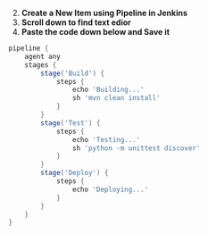 2. **Create a New Item using Pipeline in Jenkins**
3. **Scroll down to find text edior**
4. **Paste the code down below and Save it**

```groovy
pipeline {
    agent any
    stages {
        stage('Build') {
            steps {
                echo 'Building...'
                sh 'mvn clean install'
            }
        }
        stage('Test') {
            steps {
                echo 'Testing...'
                sh 'python -m unittest discover'
            }
        }
        stage('Deploy') {
            steps {
                echo 'Deploying...'
            }
        }
    }
}

```
